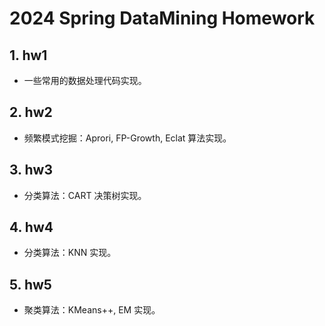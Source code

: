 # 2024 Spring DataMining Homework

## 1. hw1

* 一些常用的数据处理代码实现。

## 2. hw2

* 频繁模式挖掘：Aprori, FP-Growth, Eclat 算法实现。

## 3. hw3

* 分类算法：CART 决策树实现。

## 4. hw4

* 分类算法：KNN 实现。

## 5. hw5

* 聚类算法：KMeans++, EM 实现。
